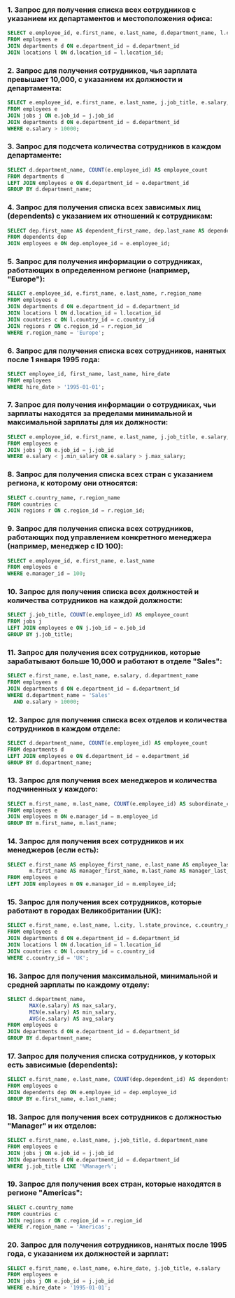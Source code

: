 ### 1. **Запрос для получения списка всех сотрудников с указанием их департаментов и местоположения офиса**:
```sql
SELECT e.employee_id, e.first_name, e.last_name, d.department_name, l.city, l.street_address
FROM employees e
JOIN departments d ON e.department_id = d.department_id
JOIN locations l ON d.location_id = l.location_id;
```

### 2. **Запрос для получения сотрудников, чья зарплата превышает 10,000, с указанием их должности и департамента**:
```sql
SELECT e.employee_id, e.first_name, e.last_name, j.job_title, e.salary, d.department_name
FROM employees e
JOIN jobs j ON e.job_id = j.job_id
JOIN departments d ON e.department_id = d.department_id
WHERE e.salary > 10000;
```

### 3. **Запрос для подсчета количества сотрудников в каждом департаменте**:
```sql
SELECT d.department_name, COUNT(e.employee_id) AS employee_count
FROM departments d
LEFT JOIN employees e ON d.department_id = e.department_id
GROUP BY d.department_name;
```

### 4. **Запрос для получения списка всех зависимых лиц (dependents) с указанием их отношений к сотрудникам**:
```sql
SELECT dep.first_name AS dependent_first_name, dep.last_name AS dependent_last_name, dep.relationship, e.first_name AS employee_first_name, e.last_name AS employee_last_name
FROM dependents dep
JOIN employees e ON dep.employee_id = e.employee_id;
```

### 5. **Запрос для получения информации о сотрудниках, работающих в определенном регионе (например, "Europe")**:
```sql
SELECT e.employee_id, e.first_name, e.last_name, r.region_name
FROM employees e
JOIN departments d ON e.department_id = d.department_id
JOIN locations l ON d.location_id = l.location_id
JOIN countries c ON l.country_id = c.country_id
JOIN regions r ON c.region_id = r.region_id
WHERE r.region_name = 'Europe';
```

### 6. **Запрос для получения списка всех сотрудников, нанятых после 1 января 1995 года**:
```sql
SELECT employee_id, first_name, last_name, hire_date
FROM employees
WHERE hire_date > '1995-01-01';
```

### 7. **Запрос для получения информации о сотрудниках, чьи зарплаты находятся за пределами минимальной и максимальной зарплаты для их должности**:
```sql
SELECT e.employee_id, e.first_name, e.last_name, j.job_title, e.salary, j.min_salary, j.max_salary
FROM employees e
JOIN jobs j ON e.job_id = j.job_id
WHERE e.salary < j.min_salary OR e.salary > j.max_salary;
```

### 8. **Запрос для получения списка всех стран с указанием региона, к которому они относятся**:
```sql
SELECT c.country_name, r.region_name
FROM countries c
JOIN regions r ON c.region_id = r.region_id;
```

### 9. **Запрос для получения списка всех сотрудников, работающих под управлением конкретного менеджера (например, менеджер с ID 100)**:
```sql
SELECT e.employee_id, e.first_name, e.last_name
FROM employees e
WHERE e.manager_id = 100;
```

### 10. **Запрос для получения списка всех должностей и количества сотрудников на каждой должности**:
```sql
SELECT j.job_title, COUNT(e.employee_id) AS employee_count
FROM jobs j
LEFT JOIN employees e ON j.job_id = e.job_id
GROUP BY j.job_title;
```
### 11. Запрос для получения всех сотрудников, которые зарабатывают больше 10,000 и работают в отделе "Sales":

```sql
SELECT e.first_name, e.last_name, e.salary, d.department_name
FROM employees e
JOIN departments d ON e.department_id = d.department_id
WHERE d.department_name = 'Sales'
  AND e.salary > 10000;
```

### 12. Запрос для получения списка всех отделов и количества сотрудников в каждом отделе:

```sql
SELECT d.department_name, COUNT(e.employee_id) AS employee_count
FROM departments d
LEFT JOIN employees e ON d.department_id = e.department_id
GROUP BY d.department_name;
```

### 13. Запрос для получения всех менеджеров и количества подчиненных у каждого:

```sql
SELECT m.first_name, m.last_name, COUNT(e.employee_id) AS subordinate_count
FROM employees e
JOIN employees m ON e.manager_id = m.employee_id
GROUP BY m.first_name, m.last_name;
```

### 14. Запрос для получения всех сотрудников и их менеджеров (если есть):

```sql
SELECT e.first_name AS employee_first_name, e.last_name AS employee_last_name, 
       m.first_name AS manager_first_name, m.last_name AS manager_last_name
FROM employees e
LEFT JOIN employees m ON e.manager_id = m.employee_id;
```

### 15. Запрос для получения всех сотрудников, которые работают в городах Великобритании (UK):

```sql
SELECT e.first_name, e.last_name, l.city, l.state_province, c.country_name
FROM employees e
JOIN departments d ON e.department_id = d.department_id
JOIN locations l ON d.location_id = l.location_id
JOIN countries c ON l.country_id = c.country_id
WHERE c.country_id = 'UK';
```

### 16. Запрос для получения максимальной, минимальной и средней зарплаты по каждому отделу:

```sql
SELECT d.department_name, 
       MAX(e.salary) AS max_salary, 
       MIN(e.salary) AS min_salary, 
       AVG(e.salary) AS avg_salary
FROM employees e
JOIN departments d ON e.department_id = d.department_id
GROUP BY d.department_name;
```

### 17. Запрос для получения списка сотрудников, у которых есть зависимые (dependents):

```sql
SELECT e.first_name, e.last_name, COUNT(dep.dependent_id) AS dependents_count
FROM employees e
JOIN dependents dep ON e.employee_id = dep.employee_id
GROUP BY e.first_name, e.last_name;
```

### 18. Запрос для получения всех сотрудников с должностью "Manager" и их отделов:

```sql
SELECT e.first_name, e.last_name, j.job_title, d.department_name
FROM employees e
JOIN jobs j ON e.job_id = j.job_id
JOIN departments d ON e.department_id = d.department_id
WHERE j.job_title LIKE '%Manager%';
```

### 19. Запрос для получения всех стран, которые находятся в регионе "Americas":

```sql
SELECT c.country_name
FROM countries c
JOIN regions r ON c.region_id = r.region_id
WHERE r.region_name = 'Americas';
```

### 20. Запрос для получения сотрудников, нанятых после 1995 года, с указанием их должностей и зарплат:

```sql
SELECT e.first_name, e.last_name, e.hire_date, j.job_title, e.salary
FROM employees e
JOIN jobs j ON e.job_id = j.job_id
WHERE e.hire_date > '1995-01-01';
```
